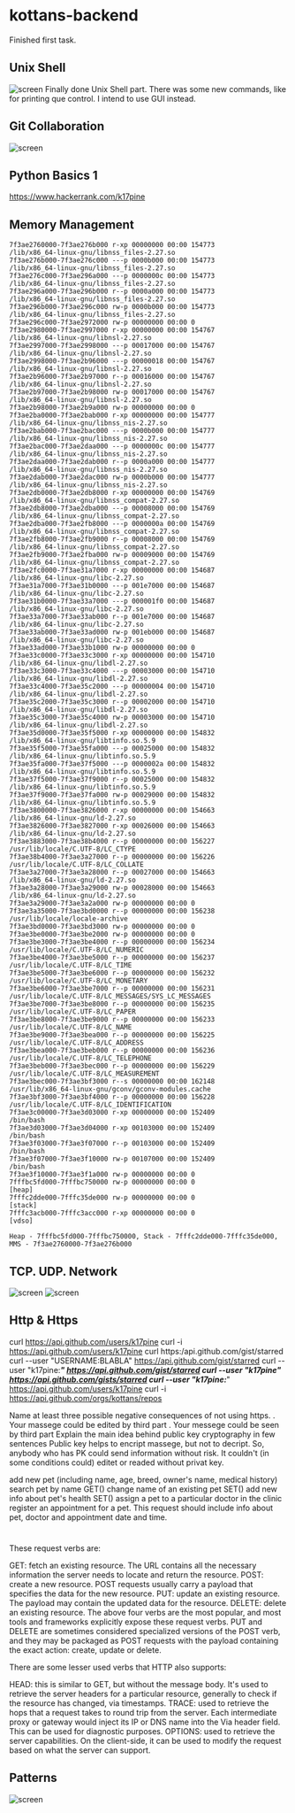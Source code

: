 # kottans-backend
Finished first task. 

## Unix Shell
![screen](materials/screen1.jpg)
Finally done Unix Shell part. There was some new commands, like for printing que control. I intend to use GUI instead. 

## Git Collaboration
![screen](task_git_collaboration/screen2.jpg)

## Python Basics 1
https://www.hackerrank.com/k17pine 

## Memory Management
```
7f3ae2760000-7f3ae276b000 r-xp 00000000 00:00 154773             /lib/x86_64-linux-gnu/libnss_files-2.27.so
7f3ae276b000-7f3ae276c000 ---p 0000b000 00:00 154773             /lib/x86_64-linux-gnu/libnss_files-2.27.so
7f3ae276c000-7f3ae296a000 ---p 0000000c 00:00 154773             /lib/x86_64-linux-gnu/libnss_files-2.27.so
7f3ae296a000-7f3ae296b000 r--p 0000a000 00:00 154773             /lib/x86_64-linux-gnu/libnss_files-2.27.so
7f3ae296b000-7f3ae296c000 rw-p 0000b000 00:00 154773             /lib/x86_64-linux-gnu/libnss_files-2.27.so
7f3ae296c000-7f3ae2972000 rw-p 00000000 00:00 0
7f3ae2980000-7f3ae2997000 r-xp 00000000 00:00 154767             /lib/x86_64-linux-gnu/libnsl-2.27.so
7f3ae2997000-7f3ae2998000 ---p 00017000 00:00 154767             /lib/x86_64-linux-gnu/libnsl-2.27.so
7f3ae2998000-7f3ae2b96000 ---p 00000018 00:00 154767             /lib/x86_64-linux-gnu/libnsl-2.27.so
7f3ae2b96000-7f3ae2b97000 r--p 00016000 00:00 154767             /lib/x86_64-linux-gnu/libnsl-2.27.so
7f3ae2b97000-7f3ae2b98000 rw-p 00017000 00:00 154767             /lib/x86_64-linux-gnu/libnsl-2.27.so
7f3ae2b98000-7f3ae2b9a000 rw-p 00000000 00:00 0
7f3ae2ba0000-7f3ae2bab000 r-xp 00000000 00:00 154777             /lib/x86_64-linux-gnu/libnss_nis-2.27.so
7f3ae2bab000-7f3ae2bac000 ---p 0000b000 00:00 154777             /lib/x86_64-linux-gnu/libnss_nis-2.27.so
7f3ae2bac000-7f3ae2daa000 ---p 0000000c 00:00 154777             /lib/x86_64-linux-gnu/libnss_nis-2.27.so
7f3ae2daa000-7f3ae2dab000 r--p 0000a000 00:00 154777             /lib/x86_64-linux-gnu/libnss_nis-2.27.so
7f3ae2dab000-7f3ae2dac000 rw-p 0000b000 00:00 154777             /lib/x86_64-linux-gnu/libnss_nis-2.27.so
7f3ae2db0000-7f3ae2db8000 r-xp 00000000 00:00 154769             /lib/x86_64-linux-gnu/libnss_compat-2.27.so
7f3ae2db8000-7f3ae2dba000 ---p 00008000 00:00 154769             /lib/x86_64-linux-gnu/libnss_compat-2.27.so
7f3ae2dba000-7f3ae2fb8000 ---p 0000000a 00:00 154769             /lib/x86_64-linux-gnu/libnss_compat-2.27.so
7f3ae2fb8000-7f3ae2fb9000 r--p 00008000 00:00 154769             /lib/x86_64-linux-gnu/libnss_compat-2.27.so
7f3ae2fb9000-7f3ae2fba000 rw-p 00009000 00:00 154769             /lib/x86_64-linux-gnu/libnss_compat-2.27.so
7f3ae2fc0000-7f3ae31a7000 r-xp 00000000 00:00 154687             /lib/x86_64-linux-gnu/libc-2.27.so
7f3ae31a7000-7f3ae31b0000 ---p 001e7000 00:00 154687             /lib/x86_64-linux-gnu/libc-2.27.so
7f3ae31b0000-7f3ae33a7000 ---p 000001f0 00:00 154687             /lib/x86_64-linux-gnu/libc-2.27.so
7f3ae33a7000-7f3ae33ab000 r--p 001e7000 00:00 154687             /lib/x86_64-linux-gnu/libc-2.27.so
7f3ae33ab000-7f3ae33ad000 rw-p 001eb000 00:00 154687             /lib/x86_64-linux-gnu/libc-2.27.so
7f3ae33ad000-7f3ae33b1000 rw-p 00000000 00:00 0
7f3ae33c0000-7f3ae33c3000 r-xp 00000000 00:00 154710             /lib/x86_64-linux-gnu/libdl-2.27.so
7f3ae33c3000-7f3ae33c4000 ---p 00003000 00:00 154710             /lib/x86_64-linux-gnu/libdl-2.27.so
7f3ae33c4000-7f3ae35c2000 ---p 00000004 00:00 154710             /lib/x86_64-linux-gnu/libdl-2.27.so
7f3ae35c2000-7f3ae35c3000 r--p 00002000 00:00 154710             /lib/x86_64-linux-gnu/libdl-2.27.so
7f3ae35c3000-7f3ae35c4000 rw-p 00003000 00:00 154710             /lib/x86_64-linux-gnu/libdl-2.27.so
7f3ae35d0000-7f3ae35f5000 r-xp 00000000 00:00 154832             /lib/x86_64-linux-gnu/libtinfo.so.5.9
7f3ae35f5000-7f3ae35fa000 ---p 00025000 00:00 154832             /lib/x86_64-linux-gnu/libtinfo.so.5.9
7f3ae35fa000-7f3ae37f5000 ---p 0000002a 00:00 154832             /lib/x86_64-linux-gnu/libtinfo.so.5.9
7f3ae37f5000-7f3ae37f9000 r--p 00025000 00:00 154832             /lib/x86_64-linux-gnu/libtinfo.so.5.9
7f3ae37f9000-7f3ae37fa000 rw-p 00029000 00:00 154832             /lib/x86_64-linux-gnu/libtinfo.so.5.9
7f3ae3800000-7f3ae3826000 r-xp 00000000 00:00 154663             /lib/x86_64-linux-gnu/ld-2.27.so
7f3ae3826000-7f3ae3827000 r-xp 00026000 00:00 154663             /lib/x86_64-linux-gnu/ld-2.27.so
7f3ae3883000-7f3ae38b4000 r--p 00000000 00:00 156227             /usr/lib/locale/C.UTF-8/LC_CTYPE
7f3ae38b4000-7f3ae3a27000 r--p 00000000 00:00 156226             /usr/lib/locale/C.UTF-8/LC_COLLATE
7f3ae3a27000-7f3ae3a28000 r--p 00027000 00:00 154663             /lib/x86_64-linux-gnu/ld-2.27.so
7f3ae3a28000-7f3ae3a29000 rw-p 00028000 00:00 154663             /lib/x86_64-linux-gnu/ld-2.27.so
7f3ae3a29000-7f3ae3a2a000 rw-p 00000000 00:00 0
7f3ae3a35000-7f3ae3bd0000 r--p 00000000 00:00 156238             /usr/lib/locale/locale-archive
7f3ae3bd0000-7f3ae3bd3000 rw-p 00000000 00:00 0
7f3ae3be0000-7f3ae3be2000 rw-p 00000000 00:00 0
7f3ae3be3000-7f3ae3be4000 r--p 00000000 00:00 156234             /usr/lib/locale/C.UTF-8/LC_NUMERIC
7f3ae3be4000-7f3ae3be5000 r--p 00000000 00:00 156237             /usr/lib/locale/C.UTF-8/LC_TIME
7f3ae3be5000-7f3ae3be6000 r--p 00000000 00:00 156232             /usr/lib/locale/C.UTF-8/LC_MONETARY
7f3ae3be6000-7f3ae3be7000 r--p 00000000 00:00 156231             /usr/lib/locale/C.UTF-8/LC_MESSAGES/SYS_LC_MESSAGES
7f3ae3be7000-7f3ae3be8000 r--p 00000000 00:00 156235             /usr/lib/locale/C.UTF-8/LC_PAPER
7f3ae3be8000-7f3ae3be9000 r--p 00000000 00:00 156233             /usr/lib/locale/C.UTF-8/LC_NAME
7f3ae3be9000-7f3ae3bea000 r--p 00000000 00:00 156225             /usr/lib/locale/C.UTF-8/LC_ADDRESS
7f3ae3bea000-7f3ae3beb000 r--p 00000000 00:00 156236             /usr/lib/locale/C.UTF-8/LC_TELEPHONE
7f3ae3beb000-7f3ae3bec000 r--p 00000000 00:00 156229             /usr/lib/locale/C.UTF-8/LC_MEASUREMENT
7f3ae3bec000-7f3ae3bf3000 r--s 00000000 00:00 162148             /usr/lib/x86_64-linux-gnu/gconv/gconv-modules.cache
7f3ae3bf3000-7f3ae3bf4000 r--p 00000000 00:00 156228             /usr/lib/locale/C.UTF-8/LC_IDENTIFICATION
7f3ae3c00000-7f3ae3d03000 r-xp 00000000 00:00 152409             /bin/bash
7f3ae3d03000-7f3ae3d04000 r-xp 00103000 00:00 152409             /bin/bash
7f3ae3f03000-7f3ae3f07000 r--p 00103000 00:00 152409             /bin/bash
7f3ae3f07000-7f3ae3f10000 rw-p 00107000 00:00 152409             /bin/bash
7f3ae3f10000-7f3ae3f1a000 rw-p 00000000 00:00 0
7fffbc5fd000-7fffbc750000 rw-p 00000000 00:00 0                  [heap]
7fffc2dde000-7fffc35de000 rw-p 00000000 00:00 0                  [stack]
7fffc3acb000-7fffc3acc000 r-xp 00000000 00:00 0                  [vdso]
```

```
Heap - 7fffbc5fd000-7fffbc750000, Stack - 7fffc2dde000-7fffc35de000, MMS - 7f3ae2760000-7f3ae276b000  
```

## TCP. UDP. Network
![screen](task_networks/screen3.jpg)
![screen](task_networks/screen4.jpg)

## Http & Https
curl https://api.github.com/users/k17pine
curl -i https://api.github.com/users/k17pine
curl https:/api.github.com/gist/starred
curl --user "USERNAME:BLABLA" https://api.github.com/gist/starred
curl --user "k17pine:***" https://api.github.com/gist/starred
curl --user "k17pine" https://api.github.com/gists/starred
curl --user "k17pine:***" https://api.github.com/users/k17pine
curl -i https://api.github.com/orgs/kottans/repos

Name at least three possible negative consequences of not using https.
	. Your massege could be edited by third part 
	. Your messege could be seen by third part 
Explain the main idea behind public key cryptography in few sentences
Public key helps to encript massege, but not to decript. So, anybody who has PK could send information without risk. It couldn't (in some conditions could) editet or readed without privat key. 


add new pet (including name, age, breed, owner's name, medical history)
search pet by name GET()
change name of an existing pet SET()
add new info about pet's health SET()
assign a pet to a particular doctor in the clinic
register an appointment for a pet. This request should include info about pet, doctor and appointment date and time.

#

These request verbs are:

GET: fetch an existing resource. The URL contains all the necessary information the server needs to locate and return the resource.
POST: create a new resource. POST requests usually carry a payload that specifies the data for the new resource.
PUT: update an existing resource. The payload may contain the updated data for the resource.
DELETE: delete an existing resource.
The above four verbs are the most popular, and most tools and frameworks explicitly expose these request verbs. PUT and DELETE are sometimes considered specialized versions of the POST verb, and they may be packaged as POST requests with the payload containing the exact action: create, update or delete.

There are some lesser used verbs that HTTP also supports:

HEAD: this is similar to GET, but without the message body. It's used to retrieve the server headers for a particular resource, generally to check if the resource has changed, via timestamps.
TRACE: used to retrieve the hops that a request takes to round trip from the server. Each intermediate proxy or gateway would inject its IP or DNS name into the Via header field. This can be used for diagnostic purposes.
OPTIONS: used to retrieve the server capabilities. On the client-side, it can be used to modify the request based on what the server can support.

## Patterns
![screen](task_patterns/screen5.jpg)
